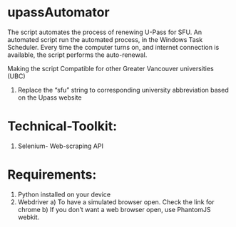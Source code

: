 # upassAutomator

The script automates the process of renewing U-Pass for SFU. 
An automated script run the automated process, in the Windows Task Scheduler. Every time the computer turns on, and internet connection is available, the script performs the auto-renewal.

Making the script Compatible for other Greater Vancouver universities (UBC)
1.  Replace the “sfu” string to corresponding university abbreviation based on the Upass website

# Technical-Toolkit:
1. Selenium-  Web-scraping API  

# Requirements:
1. Python installed on your device
2. Webdriver
  a) To have a simulated browser open. Check the link for chrome
  b) If you don’t want a web browser open, use PhantomJS webkit.
